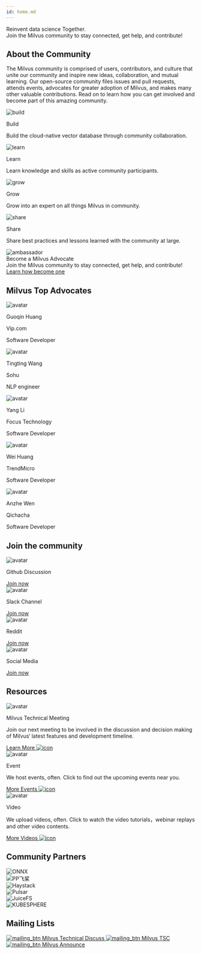 ```yaml
---
id: home.md
---
```


<div class="community-h1-wrapper">

  <div class="title">
    Reinvent data science Together.
  </div>

  <div class="sub-title">
    Join the Milvus community to stay connected, get help, and contribute!
  </div>

</div>

<h2 class="about-title">About the Community</h2>

The Milvus community is comprised of users, contributors, and culture that unite our community and inspire new ideas, collaboration, and mutual learning. Our open-source community files issues and pull requests, attends events, advocates for greater adoption of Milvus, and makes many other valuable contributions. Read on to learn how you can get involved and become part of this amazing community.

<div class="about-wrapper">

  <div class="about-card-container">
    <img src="../../assets/home_build.svg" alt="build" />
    <p class="about-title">Build</p>
    <p>Build the cloud-native vector database through community collaboration.</p>
  </div>

  <div class="about-card-container">
    <img src="../../assets/home_learn.svg" alt="learn" />
    <p class="about-title">Learn</p>
    <p>Learn knowledge and skills as active community participants.</p>
  </div>

  <div class="about-card-container">
    <img src="../../assets/home_grow.svg" alt="grow" />
    <p class="about-title">Grow</p>
    <p>Grow into an expert on all things Milvus in community.</p>
  </div>

  <div class="about-card-container">
    <img src="../../assets/home_share.svg" alt="share" />
    <p class="about-title">Share</p>
    <p>Share best practices and lessons learned with the community at large.</p>
  </div>

</div>

<div class="advocate-banner">

  <div class="img-container">
    <img src="../../assets/ambassador.png" alt="ambassador" />
  </div>

  <div class="banner-container">
    <div class="banner-title">
      <div class="title">Become a Milvus Advocate</div>
      <div class="subtitle">Join the Milvus community to stay connected, get help, and contribute!</div>
    </div>
    <a href="/community/milvus_advocate.md" class="secondaryBtnSm">
      Learn how become one
    </a>
  </div>

</div>

## Milvus Top Advocates

<div class="advocates-wrapper">

  <div class="advocates-card-container">
    <div class="img-container">
      <img src="../../assets/gq_huang.png" alt="avatar" />
    </div>
    <p class="advocate-name">Guoqin Huang</p>
    <p class="advocate-co">Vip.com</p>
    <p class="advocate-title">Software Developer</p>
  </div>

  <div class="advocates-card-container">
    <div class="img-container">
      <img src="../../assets/tt_wang.png" alt="avatar" />
    </div>
    <p class="advocate-name">Tingting Wang</p>
    <p class="advocate-co">Sohu</p>
    <p class="advocate-title">NLP engineer</p>
  </div>

  <div class="advocates-card-container">
    <div class="img-container">
      <img src="../../assets/y_li.png" alt="avatar" />
    </div>
    <p class="advocate-name">Yang Li</p>
    <p class="advocate-co">Focus Technology</p>
    <p class="advocate-title">Software Developer</p>
  </div>

  <div class="advocates-card-container">
    <div class="img-container">
      <img src="../../assets/wei_huang.png" alt="avatar" />
    </div>
    <p class="advocate-name">Wei Huang</p>
    <p class="advocate-co">TrendMicro</p>
    <p class="advocate-title">Software Developer</p>
  </div>

  <div class="advocates-card-container">
    <div class="img-container">
      <img src="../../assets/az_wen.png" alt="avatar" />
    </div>
    <p class="advocate-name">Anzhe Wen</p>
    <p class="advocate-co">Qichacha</p>
    <p class="advocate-title">Software Developer</p>
  </div>

</div>

## Join the community

<div class="join-wrapper">

  <div class="join-card-container">
    <div class="img-container">
      <img src="../../assets/github.png" alt="avatar" />
    </div>
    <p class="label">Github Discussion</p>
    <a href="https://github.com/milvus-io/milvus/discussions" class="secondaryBtnSm">
      Join now
    </a>
  </div>

  <div class="join-card-container">
    <img src="../../assets/slack.svg" alt="avatar" />
    <p class="label">Slack Channel</p>
    <a href="https://slack.milvus.io/" class="secondaryBtnSm">
      Join now
    </a>
  </div>

  <div class="join-card-container">
    <img src="../../assets/reddit.svg" alt="avatar" />
    <p class="label">Reddit</p>
    <a href="https://www.reddit.com/r/vectordatabase/" class="secondaryBtnSm">
      Join now
    </a>
  </div>

  <div class="join-card-container">
    <img src="../../assets/twitter.svg" alt="avatar" />
    <p class="label">Social Media</p>
    <a href="https://twitter.com/milvusio" class="secondaryBtnSm">
      Join now
    </a>
  </div>

</div>

## Resources

<div class="resource-wrapper">

  <div class="resource-card-container">
    <img src="../../assets/resource_meeting.svg" alt="avatar" />
    <p class="label">Milvus Technical Meeting</p>
    <p class="content">Join our next meeting to be involved in the discussion and decision making of Milvus‘ latest features and development timeline.</p>
    <a href="https://wiki.lfaidata.foundation/pages/viewpage.action?pageId=43287098">
      Learn More <img src="../../assets/arrow-right.svg" alt='icon' />
    </a>
  </div>

  <div class="resource-card-container">
    <img src="../../assets/resource_event.svg" alt="avatar" />
    <p class="label">Event</p>
    <p class="content">We host events, often. Click to find out the upcoming events near you.</p>
    <a href="https://zilliz.com/events">
      More Events <img src="../../assets/arrow-right.svg" alt='icon' />
    </a>
  </div>

  <div class="resource-card-container">
    <img src="../../assets/resource_video.svg" alt="avatar" />
    <p class="label">Video</p>
    <p class="content">We upload videos, often. Click to watch the video tutorials，webinar replays and other video contents.</p>
    <a href="https://www.youtube.com/zillizchannel">
      More Videos <img src="../../assets/arrow-right.svg" alt='icon' />
    </a>
  </div>

</div>

## Community Partners

<div class="partners-wrapper">

  <div class="img-container">
    <img src="../../assets/onnx.png" alt="ONNX" />
  </div>
  <div class="img-container">
    <img src="../../assets/paddle.png" alt="PP飞桨" />
  </div>
  <div class="img-container">
    <img src="../../assets/haystack.png" alt="Haystack" />
  </div>
  <div class="img-container">
    <img src="../../assets/pulsar.png" alt="Pulsar" />
  </div>
  <div class="img-container">
    <img src="../../assets/juice.png" alt="JuiceFS" />
  </div>
  <div class="img-container">
    <img src="../../assets/kubesphere.png" alt="KUBESPHERE" />
  </div>

</div>

## Mailing Lists

<div class="mailing-wrapper">

  <a href="https://lists.lfaidata.foundation/g/milvus-technical-discuss" class="secondaryBtnSm" >
    <img src="../../assets/mailing_btn.svg" alt="mailing_btn" />
    Milvus Technical Discuss
  </a>

  <a href="https://lists.lfaidata.foundation/g/milvus-tsc" class="secondaryBtnSm" >
    <img src="../../assets/mailing_btn.svg" alt="mailing_btn" />
    Milvus TSC
  </a>

  <a href="https://lists.lfaidata.foundation/g/milvus-announce" class="secondaryBtnSm" >
    <img src="../../assets/mailing_btn.svg" alt="mailing_btn" />
    Milvus Announce
  </a>

</div>
